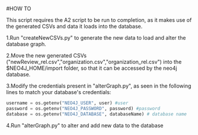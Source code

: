 #HOW TO

This script requires the A2 script to be run to completion, as it makes use of the generated CSVs and data it loads into the database.

1.Run "createNewCSVs.py" to generate the new data to load and alter the database graph.

2.Move the new generated CSVs ("newReview_rel.csv","organization.csv","organization_rel.csv") into the $NEO4J_HOME/import folder, so that it can be accessed by the neo4j database.

3.Modify the credentials present in "alterGraph.py", as seen in the following lines to match your database's credentials:

```python
username = os.getenv("NEO4J_USER", user) #user
password = os.getenv("NEO4J_PASSWORD", password) #password
database = os.getenv("NEO4J_DATABASE", databaseName) # database name
```

4.Run "alterGraph.py" to alter and add new data to the database
